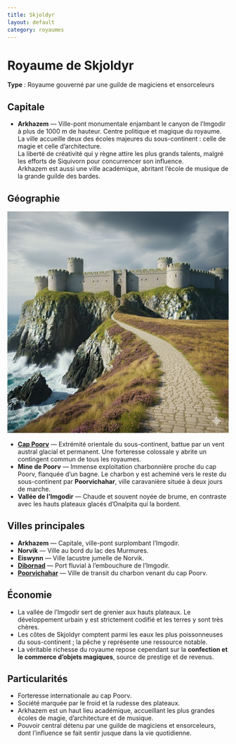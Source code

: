 ```yaml
---
title: Skjoldyr
layout: default
category: royaumes
---
```

# Royaume de Skjoldyr  
**Type** : Royaume gouverné par une guilde de magiciens et ensorceleurs  

## Capitale  
- **Arkhazem** — Ville-pont monumentale enjambant le canyon de l’Imgodir à plus de 1000 m de hauteur. Centre politique et magique du royaume.  
  La ville accueille deux des écoles majeures du sous-continent : celle de magie et celle d’architecture.  
  La liberté de créativité qui y règne attire les plus grands talents, malgré les efforts de Siquivorn pour concurrencer son influence.  
  Arkhazem est aussi une ville académique, abritant l’école de musique de la grande guilde des bardes.  

## Géographie  
<a href="../../images/cap-poorv.png" class="glightbox right" data-gallery="Tharvell"
data-title="Le fort du cap Poorv">
<img src="../../images/cap-poorv.png" alt="Le fort du cap Poorv à l'extrémité orientale du sous-continent"/>
</a>
- **[Cap Poorv](../lieux/fort_de_poorv.md)** — Extrémité orientale du sous-continent, battue par un vent austral glacial et permanent. Une forteresse colossale y abrite un contingent commun de tous les royaumes.  
- **Mine de Poorv** — Immense exploitation charbonnière proche du cap Poorv, flanquée d’un bagne. Le charbon y est acheminé vers le reste du sous-continent par **Poorvichahar**, ville caravanière située à deux jours de marche.  
- **Vallée de l’Imgodir** — Chaude et souvent noyée de brume, en contraste avec les hauts plateaux glacés d’Onalpita qui la bordent.  

## Villes principales  
- **Arkhazem** — Capitale, ville-pont surplombant l’Imgodir.  
- **Norvik** — Ville au bord du lac des Murmures.  
- **Eiswynn** — Ville lacustre jumelle de Norvik.  
- **[Dibornad](../villes/dibornad.md)** — Port fluvial à l’embouchure de l’Imgodir.  
- **[Poorvichahar](../villes/poorvichahar.md)** — Ville de transit du charbon venant du cap Poorv.  

## Économie  
- La vallée de l’Imgodir sert de grenier aux hauts plateaux. Le développement urbain y est strictement codifié et les terres y sont très chères.  
- Les côtes de Skjoldyr comptent parmi les eaux les plus poissonneuses du sous-continent ; la pêche y représente une ressource notable.  
- La véritable richesse du royaume repose cependant sur la **confection et le commerce d’objets magiques**, source de prestige et de revenus.  

## Particularités  
- Forteresse internationale au cap Poorv.  
- Société marquée par le froid et la rudesse des plateaux.  
- Arkhazem est un haut lieu académique, accueillant les plus grandes écoles de magie, d’architecture et de musique.  
- Pouvoir central détenu par une guilde de magiciens et ensorceleurs, dont l’influence se fait sentir jusque dans la vie quotidienne.  
